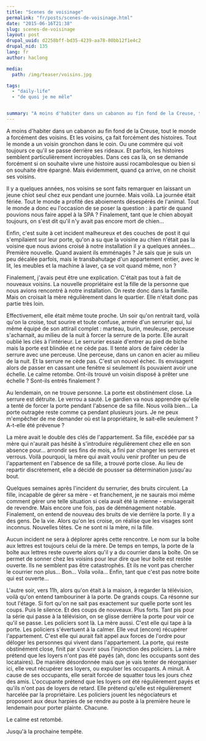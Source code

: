 ```yaml
---
title: "Scenes de voisinage"
permalink: "fr/posts/scenes-de-voisinage.html"
date: "2015-06-16T21:38"
slug: scenes-de-voisinage
layout: post
drupal_uuid: d2258bff-bd35-4239-aa78-80bb12f1e4c2
drupal_nid: 135
lang: fr
author: haclong

media:
  path: /img/teaser/voisins.jpg

tags:
  - "daily-life"
  - "de quoi je me mêle"


summary: "A moins d'habiter dans un cabanon au fin fond de la Creuse, tout le monde a forcément des voisins. Et les voisins, ça fait forcément des histoires. Tout le monde a un voisin gronchon dans le coin. Ou une commère qui voit toujours ce qu'il se passe derrière ses rideaux. Et parfois, les histoires semblent particulièrement incroyables. Dans ces cas là, on se demande forcément si on souhaite vivre une histoire aussi rocambolesque ou bien si on souhaite être épargné. Mais évidemment, quand ça arrive, on ne choisit ses voisins."
---
```


A moins d'habiter dans un cabanon au fin fond de la Creuse, tout le monde a forcément des voisins. Et les voisins, ça fait forcément des histoires. Tout le monde a un voisin gronchon dans le coin. Ou une commère qui voit toujours ce qu'il se passe derrière ses rideaux. Et parfois, les histoires semblent particulièrement incroyables. Dans ces cas là, on se demande forcément si on souhaite vivre une histoire aussi rocambolesque ou bien si on souhaite être épargné. Mais évidemment, quand ça arrive, on ne choisit ses voisins.

Il y a quelques années, nos voisins se sont faits remarquer en laissant un jeune chiot seul chez eux pendant une journée. Mais voilà. La journée était fériée. Tout le monde a profité des aboiements désespérés de l'animal. Tout le monde a donc eu l'occasion de se poser la question : à partir de quand pouvions nous faire appel à la SPA ? Finalement, tant que le chien aboyait toujours, on s'est dit qu'il n'y avait pas encore mort de chien...

Enfin, c'est suite à cet incident malheureux et des couches de post it qui s'empilaient sur leur porte, qu'on a su que la voisine au chien n'était pas la voisine que nous avions croisé à notre installation il y a quelques années... Première nouvelle. Quand avaient ils emménagés ? Je sais que je suis un peu décalée parfois, mais le transbahutage d'un appartement entier, avec le lit, les meubles et la machine à laver, ça se voit quand même, non ?

Finalement, j'avais peut être une explication. C'était pas tout à fait de nouveaux voisins. La nouvelle propriétaire est la fille de la personne que nous avions rencontré à notre installation. On reste donc dans la famille. Mais on croisait la mère régulièrement dans le quartier. Elle n'était donc pas partie très loin.

Effectivement, elle était même toute proche. Un soir qu'on rentrait tard, voilà qu'on la croise, tout sourire et toute confuse, armée d'un serrurier qui, lui même équipé de son attirail complet : marteau, burin, meuleuse, perceuse s'acharnait, au milieu de la nuit à forcer la serrure de la porte. Elle aurait oublié les clés à l'intérieur. Le serrurier essaie d'entrer au pied de biche mais la porte est blindée et ne cède pas. Il tente alors de faire céder la serrure avec une perceuse. Une perceuse, dans un canon en acier au milieu de la nuit. Et la serrure ne cède pas. C'est un nouvel échec. Ils envisagent alors de passer en cassant une fenêtre si seulement ils pouvaient avoir une échelle. Le calme retombe. Ont-ils trouvé un voisin disposé à prêter une échelle ? Sont-ils entrés finalement ?

Au lendemain, on ne trouve personne. La porte est obstinément close. La serrure est détruite. Le verrou a sauté. Le gardien va nous apprendre qu'elle a tenté de forcer la porte pendant l'absence de sa fille. Nous voilà bien... La porte outragée reste comme ça pendant plusieurs jours. Je ne peux m'empêcher de me demander où est la propriétaire, le sait-elle seulement ? A-t-elle été prévenue ?

La mère avait le double des clés de l'appartement. Sa fille, excédée par sa mère qui n'aurait pas hésité à s'introduire régulièrement chez elle en son absence pour... arrondir ses fins de mois, a fini par changer les serrures et verrous. Voilà pourquoi, la mère qui avait voulu venir profiter un peu de l'appartement en l'absence de sa fille, a trouvé porte close. Au lieu de repartir discrètement, elle a décidé de pousser sa détermination jusqu'au bout.

Quelques semaines après l'incident du serrurier, des bruits circulent. La fille, incapable de gérer sa mère - et franchement, je ne saurais moi même comment gérer une telle situation si cela avait été la mienne - envisagerait de revendre. Mais encore une fois, pas de déménagement notable. Finalement, on entend de nouveau des bruits de vie derrière la porte. Il y a des gens. De la vie. Alors qu'on les croise, on réalise que les visages sont inconnus. Nouvelles têtes. Ce ne sont ni la mère, ni la fille.

Aucun incident ne sera à déplorer après cette rencontre. Le nom sur la boîte aux lettres est toujours celui de la mère. De temps en temps, la porte de la boîte aux lettres reste ouverte alors qu'il y a du courrier dans la boîte. On se permet de sonner chez les voisins pour leur dire que leur boîte est restée ouverte. Ils ne semblent pas être catastrophés. Et ils ne vont pas chercher le courrier non plus... Bon... Voila voila... Enfin, tant que c'est pas notre boite qui est ouverte...

L'autre soir, vers 11h, alors qu'on était à la maison, à regarder la télévision, voilà qu'on entend tambouriner à la porte. De grands coups. Ca résonne sur tout l'étage. Si fort qu'on ne sait pas exactement sur quelle porte sont les coups. Puis le silence. Et des coups de nouveaux. Plus forts. Tant pis pour la série qui passe à la télévision, on se glisse derrière la porte pour voir ce qu'il se passe. Les policiers sont là. La mère aussi. C'est elle qui tape à la porte. Les policiers s'évertuent à la calmer. Elle veut (encore) récupérer l'appartement. C'est elle qui aurait fait appel aux forces de l'ordre pour déloger les personnes qui vivent dans l'appartement. La porte, qui reste obstinément close, finit par s'ouvrir sous l'injonction des policiers. La mère prétend que les loyers n'ont pas été payés (ah, donc les occupants sont des locataires). De manière désordonnée mais que je vais tenter de réorganiser ici, elle veut récupérer ses loyers, ou expulser les occupants. A minuit. A cause de ses occupants, elle serait forcée de squatter tous les jours chez des amis. L'occupante prétend que les loyers ont été régulièrement payés et qu'ils n'ont pas de loyers de retard. Elle prétend qu'elle est régulièrement harcelée par la propriétaire. Les policiers jouent les négociateurs et proposent aux deux harpies de se rendre au poste à la première heure le lendemain pour porter plainte. Chacune.

Le calme est retombé.

Jusqu'à la prochaine tempête.
